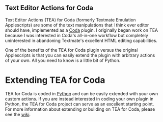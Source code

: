 Text Editor Actions for Coda
----------------------------

Text Editor Actions (TEA) for Coda (formerly Textmate Emulation Applescripts)
are some of the text manipulations that I think ever editor should have,
implemented as a [Coda][1] plugin. I originally began work on TEA because
I was interested in Coda's all-in-one workflow but completely uninterested
in abandoning Textmate's excellent HTML editing capabilities.

One of the benefits of the TEA for Coda plugin versus the original
Applescripts is that you can easily extend the plugin with arbitrary actions
of your own. All you need to know is a little bit of Python.

   [1]: http://panic.com/coda/

Extending TEA for Coda
======================

TEA for Coda is coded in [Python][3] and can be easily extended with
your own custom actions.  If you are instead interested in coding your own
plugin in Python, the TEA for Coda project can serve as an excellent
starting point.  For more information about extending or building on TEA
for Coda, please see the [wiki][4].

   [3]: http://python.org/
   [4]: http://wiki.github.com/onecrayon/tea-for-coda/